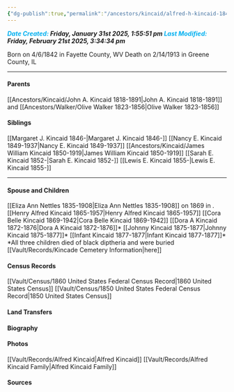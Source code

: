 ```yaml
---
{"dg-publish":true,"permalink":"/ancestors/kincaid/alfred-h-kincaid-1842-1913/","tags":["Alfred-Kincaid"]}
---
```


***<font color="#00b0f0">Date Created:</font> Friday, January 31st 2025, 1:55:51 pm*
*<font color="#00b0f0">Last Modified:</font> Friday, February 21st 2025, 3:34:34 pm***

Born on  4/6/1842 in Fayette County, WV
Death on 2/14/1913 in Greene County, IL

---
#### Parents

[[Ancestors/Kincaid/John A. Kincaid 1818-1891\|John A. Kincaid 1818-1891]] and [[Ancestors/Walker/Olive Walker 1823-1856\|Olive Walker 1823-1856]]
#### Siblings
[[Margaret J. Kincaid 1846-\|Margaret J. Kincaid 1846-]]
[[Nancy E. Kincaid 1849-1937\|Nancy E. Kincaid 1849-1937]]
[[Ancestors/Kincaid/James William Kincaid 1850-1919\|James William Kincaid 1850-1919]] 
[[Sarah E. Kincaid 1852-\|Sarah E. Kincaid 1852-]]
[[Lewis E. Kincaid 1855-\|Lewis E. Kincaid 1855-]]

---
#### Spouse and Children
[[Eliza Ann Nettles 1835-1908\|Eliza Ann Nettles 1835-1908]] on 1869 in <!-- link to place -->.
[[Henry Alfred Kincaid 1865-1957\|Henry Alfred Kincaid 1865-1957]]
[[Cora Belle Kincaid 1869-1942\|Cora Belle Kincaid 1869-1942]]
[[Dora A Kincaid 1872-1876\|Dora A Kincaid 1872-1876]]*
[[Johnny Kincaid 1875-1877\|Johnny Kincaid 1875-1877]]*
[[Infant Kincaid 1877-1877\|Infant Kincaid 1877-1877]]*
*All three children died of black diptheria and were buried [[Vault/Records/Kincade Cemetery Information\|here]]

#### Census Records
[[Vault/Census/1860 United States Federal Census Record\|1860 United States Census]]
[[Vault/Census/1850 United States Federal Census Record\|1850 United States Census]]

#### Land Transfers

#### Biography

#### Photos
[[Vault/Records/Alfred Kincaid\|Alfred Kincaid]]
[[Vault/Records/Alfred Kincaid Family\|Alfred Kincaid Family]]
#### Sources

